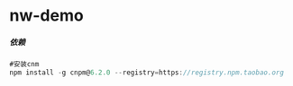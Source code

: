 # nw-demo
##### 依赖

```js
#安装cnm
npm install -g cnpm@6.2.0 --registry=https://registry.npm.taobao.org
```



